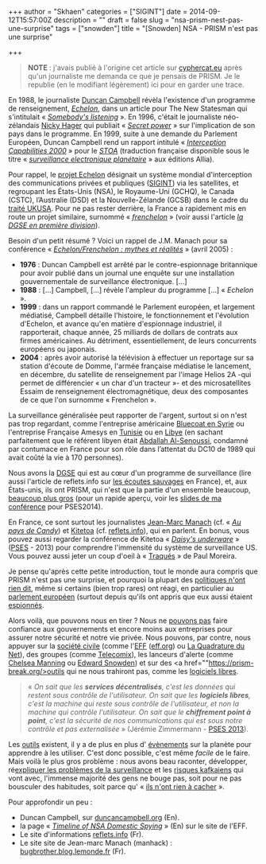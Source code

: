 +++
author = "Skhaen"
categories = ["SIGINT"]
date = 2014-09-12T15:57:00Z
description = ""
draft = false
slug = "nsa-prism-nest-pas-une-surprise"
tags = ["snowden"]
title = "[Snowden] NSA - PRISM n'est pas une surprise"

+++

> **NOTE** : j'avais publié à l'origine cet article sur [cyphercat.eu](http://www.cyphercat.eu) après qu'un journaliste me demanda ce que je pensais de PRISM. Je le republie (en le modifiant légèrement) ici pour en garder une trace.

En 1988, le journaliste <a href="https://en.wikipedia.org/wiki/Duncan_Campbell_%28journalist%29">Duncan Campbell</a> révèla l'existence d'un programme de renseignement, *<a href="https://fr.wikipedia.org/wiki/ECHELON">Echelon</a>*, dans un article pour The New Statesman qui s'intitulait « *<a href="http://www.duncancampbell.org/menu/journalism/newstatesman/newstatesman-1988/They%27ve%20got%20it%20taped.pdf">Somebody's listening</a>* ». En 1996, c'était le journaliste néo-zélandais <a href="http://www.nickyhager.info/">Nicky Hager</a> qui publiait « *<a href="http://www.nickyhager.info/ebook-of-secret-power/">Secret power</a>* » sur l'implication de son pays dans le programme. En 1999, suite à une demande du Parlement Européen, Duncan Campbell rend un rapport intitulé « <a href="http://www.cyber-rights.org/interception/stoa/interception_capabilities_2000.htm">*Interception Capabilities 2000*</a> » pour le *<a href="https://fr.wikipedia.org/wiki/STOA">STOA</a>* (traduction française disponible sous le titre « <a href="http://www.editions-allia.com/fr/livre/438/surveillance-electronique-planetaire">*surveillance electronique planétaire*</a> » aux éditions Allia).

Pour rappel, le <a href="https://fr.wikipedia.org/wiki/ECHELON">projet Echelon</a> désignait un système mondial d'interception des communications privées et publiques (<a href="https://fr.wikipedia.org/wiki/Renseignement_d%27origine_%C3%A9lectromagn%C3%A9tique">SIGINT</a>) via les satellites, et regroupant les États-Unis (NSA), le Royaume-Uni (GCHQ), le Canada (CSTC), l’Australie (DSD) et la Nouvelle-Zélande (GCSB) dans le cadre du <a href="https://fr.wikipedia.org/wiki/UKUSA">traité UKUSA</a>.  Pour ne pas rester derrière, la France a rapidement mis en route un projet similaire, surnommé « *<a href="http://bugbrother.blog.lemonde.fr/2009/06/16/frenchelon-la-carte-des-stations-espion-du-renseignement-francais/">frenchelon</a>* » (voir aussi l'article <a href="http://bugbrother.blog.lemonde.fr/2010/10/02/frenchelon-la-dgse-est-en-1ere-division/">*la DGSE en première division*</a>). 

Besoin d'un petit résumé ? Voici un rappel de J.M. Manach pour sa conférence « *<a href="http://jean-marc.manach.net/CQ/echelon.html">Echelon/Frenchelon : mythes et réalités</a>* » (avril 2005) : 

* **1976** : Duncan Campbell est arrêté par le contre-espionnage britannique pour avoir publié dans un journal une enquête sur une installation gouvernementale de surveillance électronique. […]
* **1988** : […] Campbell, […] révèle l'ampleur du programme […] « *Echelon* ».
* **1999** : dans un rapport commandé le Parlement européen, et largement médiatisé, Campbell détaille l'histoire, le fonctionnement et l'évolution d'Echelon, et avance qu'en matière d'espionnage industriel, il rapporterait, chaque année, 25 milliards de dollars de contrats aux firmes américaines. Au détriment, essentiellement, de leurs concurrents européens ou japonais.
* **2004** : après avoir autorisé la télévision à effectuer un reportage sur sa station d'écoute de Domme, l'armée française médiatise le lancement, en décembre, du satellite de renseignement par l'image Helios 2A -qui permet de différencier « un char d'un tracteur »- et des microsatellites Essaim de renseignement électromagnétique, deux des composantes de ce que l'on surnomme « Frenchelon ».

La surveillance généralisée peut rapporter de l'argent, surtout si on n'est pas trop regardant, comme l'entreprise américaine <a href="http://reflets.info/opsyria-bluecoat-admet-maintenant-la-presence-de-ses-produits-sur-le-sol-syrien/">Bluecoat en Syrie</a> ou l'entreprise Française Amesys en <a href="http://reflets.info/surprise-la-tunisie-utilisait-des-technologies-francaises-pour-espionner-sa-population/">Tunisie</a> ou en <a href="http://reflets.info/amesys-poursuite-dune-enquete-de-la-mise-sur-ecoute-de-5-millions-de-terroristes-pedophiles-libyens/">Libye</a> (en sachant parfaitement que le référent libyen était <a href="https://en.wikipedia.org/wiki/Abdullah_Senussi">Abdallah Al-Senoussi</a>, condamné par contumace en France pour son rôle dans l’attentat du DC10 de 1989 qui avait coûté la vie à 170 personnes).

Nous avons la <a href="http://www.lemonde.fr/societe/article/2013/07/04/revelations-sur-le-big-brother-francais_3441973_3224.html">DGSE</a> qui est au cœur d'un programme de surveillance (lire aussi l'article de reflets.info sur <a href="http://reflets.info/amesys-ecoutes-sauvages-paris-champs-elysees/">les écoutes sauvages</a> en France), et, aux États-unis, ils ont PRISM, qui n'est que la partie d'un ensemble beaucoup, <a href="http://reflets.info/prism-lets-have-a-look-at-the-big-picture">beaucoup plus gros</a> (pour un rapide aperçu, voir les [slides de ma conférence](http://pses2014.libwalk.so/) pour PSES2014). 

En France, ce sont surtout les journalistes <a href="http://bugbrother.blog.lemonde.fr/">Jean-Marc Manach</a> (cf. « <a href="http://bugbrother.blog.lemonde.fr/2012/03/16/au-pays-de-candy-mon-livre-en-ligne/">*Au pays de Candy*</a>) et <a href="http://www.kitetoa.com/">Kitetoa</a> (cf. <a href="http://reflets.info/prism-lets-have-a-look-at-the-big-picture">reflets.info</a>), qui en parlent. En bonus, vous pouvez aussi regarder la conférence de Kitetoa « *<a href="http://lacantine.ubicast.eu/videos/23-06-2013-141117/">Daisy's underware</a>* » (<a href="http://www.passageenseine.org">PSES</a> - 2013) pour comprendre l'immensité du système de surveillance US. Vous pouvez aussi jeter un coup d'oeil à « <a href="https://thepiratebay.sx/torrent/7110141/Traques.Enquete.sur.les.marchands.d.armes.numeriques.Doc.FRENCH">Traqués</a> » de Paul Moreira. 

Je pense qu'après cette petite introduction, tout le monde aura compris que PRISM n'est pas une surprise, et pourquoi la plupart des <a href="http://reflets.info/prism-and-guests-au-moins-7-pays-europeens-auraient-des-accords-avec-la-nsa/">politiques n'ont rien dit</a>, même si certains (bien trop rares) ont réagi, en particulier au <a href="http://www.europarl.europa.eu/news/fr/headlines/content/20130611STO11522/html/Prism-les-d%C3%A9put%C3%A9s-sont-tr%C3%A8s-critiques-envers-la-surveillance-am%C3%A9ricaine">parlement européen</a> (surtout depuis qu'ils ont appris que eux aussi étaient <a href="http://www.pcinpact.com/news/80924-les-usa-accuses-d-avoir-espionne-leurs-allies-europeens-dont-france.htm">espionnés</a>. 

Alors voilà, que pouvons nous en tirer ? Nous ne <u>pouvons pas</u> faire confiance aux gouvernements et encore moins aux entreprises pour assurer notre sécurité et notre vie privée. Nous pouvons, par contre, nous appuyer sur la <a href="https://fr.wikipedia.org/wiki/Soci%C3%A9t%C3%A9_civile">société civile</a> (comme l'<a href="http://www.pcinpact.com/news/81255-prism-dix-neuf-associations-americaines-portent-plainte-contre-nsa.htm">EFF</a> (<a href="https://www.eff.org/">eff.org</a>) ou <a href="http://laquadrature.fr">La Quadrature du Net</a>), des groupes (comme <a href="http://owni.fr/2011/07/25/telecomix-%C2%AB-hacker-pour-la-liberte-%C2%BB/">Telecomix</a>),
les lanceurs d'alerte (comme <a href="https://en.wikipedia.org/wiki/Bradley_Manning">Chelsea Manning</a> ou <a href="https://en.wikipedia.org/wiki/Edward_snowden">Edward Snowden</a>) et sur des <a href=""https://prism-break.org/>outils</a> qui ne nous trahiront pas, comme les <a href="https://www.april.org/">logiciels libres</a>. 

> « *On sait que les **services décentralisés**, c'est les données qui restent sous contrôle de l'utilisateur. On sait que les **logiciels libres**, c'est la machine qui reste sous contrôle de l'utilisateur, et non la machine qui contrôle l'utilisateur. On sait que le **chiffrement point à point**, c'est la sécurité de nos communications qui est sous notre contrôle et pas externalisée* » (Jérémie Zimmermann - <a href="http://lacantine.ubicast.eu/videos/21-06-2013-215359/">PSES 2013</a>).

Les <a href="https://prism-break.org/">outils</a> existent, il y a de plus en plus d' <a href="http://www.cryptoparty.in/">évènements</a> sur la planète pour apprendre à les utiliser. C'est donc possible, c'est même *facile* de le faire. Mais voilà le plus gros problème : nous avons beau raconter, développer, ré<a href="http://lacantine.ubicast.eu/videos/21-06-2013-125516/">expliquer les problèmes de la surveillance</a> et les <a href="http://bugbrother.blog.lemonde.fr/2013/06/30/pourquoi-la-nsa-espionne-aussi-votre-papa-oupas/">risques kafkaiens</a> qui vont avec, l'immense majorité des gens ne bouge pas, soit pour ne pas bousculer des habitudes, soit parce qu' « <a href="http://lacantine.ubicast.eu/videos/21-06-2013-125516/">ils n'ont rien à cacher</a> ».

Pour approfondir un peu :

* Duncan Campbell, sur <a href="http://www.duncancampbell.org/content/biography">duncancampbell.org</a> (En).
* la page « *<a href="https://www.eff.org/nsa-spying/timeline">Timeline of NSA Domestic Spying</a>* » (En) sur le site de l'EFF.
* Le site d'informations <a href="http://reflets.info/?s=nsa">reflets.info</a> (Fr).
* Le site site de Jean-marc Manach (manhack) : <a href="http://bugbrother.blog.lemonde.fr/">bugbrother.blog.lemonde.fr</a> (Fr).

